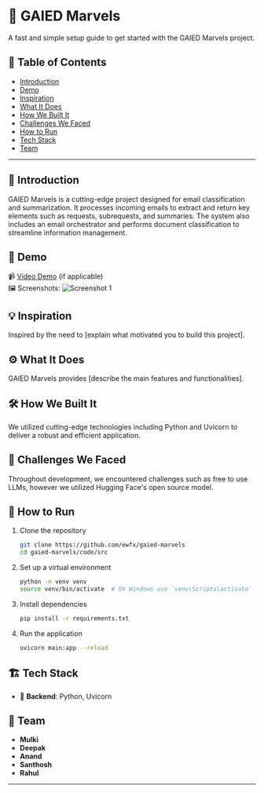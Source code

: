 # 🚀 GAIED Marvels

A fast and simple setup guide to get started with the GAIED Marvels project.

## 📌 Table of Contents
- [Introduction](#-introduction)
- [Demo](#-demo)
- [Inspiration](#-inspiration)
- [What It Does](#-what-it-does)
- [How We Built It](#-how-we-built-it)
- [Challenges We Faced](#-challenges-we-faced)
- [How to Run](#-how-to-run)
- [Tech Stack](#-tech-stack)
- [Team](#-team)

---

## 🎯 Introduction
GAIED Marvels is a cutting-edge project designed for email classification and summarization. It processes incoming emails to extract and return key elements such as requests, subrequests, and summaries. The system also includes an email orchestrator and performs document classification to streamline information management.

## 🎥 Demo
📹 [Video Demo](#) (if applicable)  
🖼️ Screenshots:
![Screenshot 1](link-to-image)

## 💡 Inspiration
Inspired by the need to [explain what motivated you to build this project].

## ⚙️ What It Does
GAIED Marvels provides [describe the main features and functionalities].

## 🛠️ How We Built It
We utilized cutting-edge technologies including Python and Uvicorn to deliver a robust and efficient application.

## 🚧 Challenges We Faced
Throughout development, we encountered challenges such as free to use LLMs, however we utilized Hugging Face's open source model.

## 🏃 How to Run
1. Clone the repository  
   ```bash
   git clone https://github.com/ewfx/gaied-marvels
   cd gaied-marvels/code/src
   ```

2. Set up a virtual environment  
   ```bash
   python -m venv venv
   source venv/bin/activate  # On Windows use `venv\Scripts\activate`
   ```

3. Install dependencies  
   ```bash
   pip install -r requirements.txt
   ```

4. Run the application  
   ```bash
   uvicorn main:app --reload
   ```

## 🏗️ Tech Stack
- 🔹 **Backend**: Python, Uvicorn

## 👥 Team
- **Mulki** 
- **Deepak** 
- **Anand** 
- **Santhosh** 
- **Rahul** 

---
